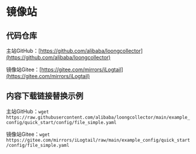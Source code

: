 # 镜像站

## 代码仓库

主站GitHub：[https://github.com/alibaba/loongcollector](https://github.com/alibaba/loongcollector)

镜像站Gitee：[https://gitee.com/mirrors/iLogtail](https://gitee.com/mirrors/iLogtail)

## 内容下载链接替换示例

主站GitHub：`wget https://raw.githubusercontent.com/alibaba/loongcollector/main/example_config/quick_start/config/file_simple.yaml`

镜像站Gitee：`wget https://gitee.com/mirrors/iLogtail/raw/main/example_config/quick_start/config/file_simple.yaml`
